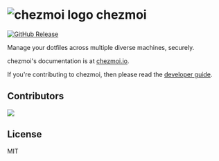 # ![chezmoi logo](assets/images/logo-144px.svg) chezmoi

[![GitHub Release](https://img.shields.io/github/release/twpayne/chezmoi.svg)](https://github.com/twpayne/chezmoi/releases)

Manage your dotfiles across multiple diverse machines, securely.

chezmoi's documentation is at [chezmoi.io](https://chezmoi.io/).

If you're contributing to chezmoi, then please read the [developer guide](https://www.chezmoi.io/developer-guide/).

## Contributors

<a href="https://github.com/twpayne/chezmoi/graphs/contributors">
  <img src="https://contrib.rocks/image?repo=twpayne/chezmoi&max=1024" />
</a>

## License

MIT
